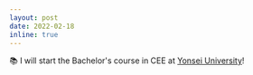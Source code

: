 ```yaml
---
layout: post
date: 2022-02-18
inline: true
---
```


📚 I will start the Bachelor's course in CEE at [Yonsei University](https://www.yonsei.ac.kr/sc/index.do)!
